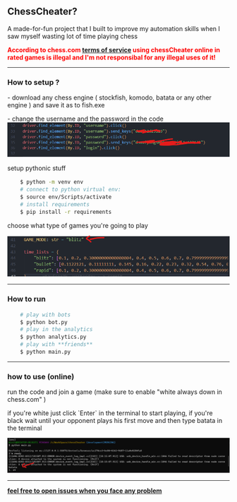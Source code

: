 <h2>ChessCheater?</h2>

<p> A made-for-fun project that I built to improve my automation skills when I saw myself wasting lot of time playing chess </p>

<b><p style="color: red;">According to chess.com <a href="https://www.chess.com/legal/user-agreement">terms of service</a> using chessCheater online in rated games is illegal and I'm not responsibal for any illegal uses of it!</p></b>

<hr>

<h3> How to setup ? </h3>

<p>
    - download any chess engine ( stockfish, komodo, batata or any other engine ) and save it as to fish.exe
</p>

<p>
    - change the username and the password in the code
    <img src="images/image.png">
</p>

<p> setup pythonic stuff</p>

```bash
    $ python -m venv env
    # connect to python virtual env:
    $ source env/Scripts/activate
    # install requirements
    $ pip install -r requirements
```

<p> choose what type of games you're going to play </p>
<img src="images/image2.png">

<hr>

<h3> How to run </h3>

```bash
    # play with bots
    $ python bot.py
    # play in the analytics
    $ python analytics.py
    # play with **friends**
    $ python main.py
```

<hr>

<h3> how to use (online) </h3>
<p> run the code and join a game (make sure to enable "white always down in chess.com" )</p>
<p> if you're white just click `Enter` in the terminal to start playing, if you're black wait until your opponent plays his first move and then type batata in the terminal </p>
<img src="images/image3.png">

<hr>

<b><u> feel free to open issues when you face any problem </b></u>
